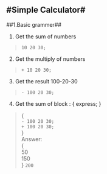 #Simple Calculator#
--------------------

##1.Basic grammer##

1) Get the sum of numbers  

>`10 20 30;`  


2) Get the multiply of numbers  
>`+ 10 20 30;`  


3) Get the result 100-20-30  
>`- 100 20 30;`   


4) Get the sum of block : { express; }    
>{    
>`- 100 20 30;`  
>`+ 100 20 30;`  
>}  
>Answer:  
>{  
>50    
>150    
>} `200`  

